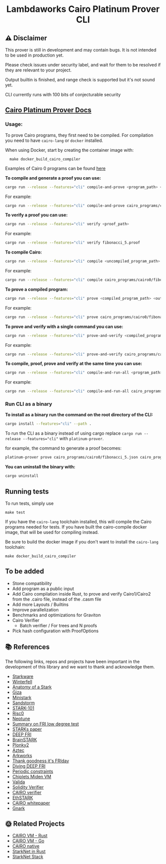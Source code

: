 <div align="center">

# Lambdaworks Cairo Platinum Prover CLI

</div>

## ⚠️ Disclaimer

This prover is still in development and may contain bugs. It is not intended to be used in production yet.

Please check issues under security label, and wait for them to be resolved if they are relevant to your project.

Output builtin is finished, and range check is supported but it's not sound yet.

CLI currently runs with 100 bits of conjecturable security

## [Cairo Platinum Prover Docs](<[lambdaclass.github.io/lambdaworks/](https://github.com/lambdaclass/lambdaworks/blob/main/provers/cairo/README.md)>)

### Usage:

To prove Cairo programs, they first need to be compiled. For compilation you need to have `cairo-lang` or `docker` installed.

When using Docker, start by creating the container image with:

```**bash**
  make docker_build_cairo_compiler
```

Examples of Cairo 0 programs can be found [here](https://github.com/lambdaclass/lambdaworks/tree/main/provers/cairo/cairo-prover-lib/cairo_programs/cairo0)


**To compile and generate a proof you can use:**

```bash
cargo run --release --features="cli" compile-and-prove <program_path> <output_proof_path>
```

For example:

```bash
cargo run --release --features="cli" compile-and-prove cairo_programs/cairo0/fibonacci_5.cairo cairo_programs/cairo0/fibonacci_5.proof
```


**To verify a proof you can use:**

```bash
cargo run --release --features="cli" verify <proof_path>
```

For example:

```bash
cargo run --release --features="cli" verify fibonacci_5.proof
```

**To compile Cairo:**

```bash
cargo run --release --features="cli" compile <uncompiled_program_path> 
```

For example:

```bash
cargo run --release --features="cli" compile cairo_programs/cairo0/fibonacci_5.cairo
```

**To prove a compiled program:**

```bash
cargo run --release --features="cli" prove <compiled_program_path> <output_proof_path>
```

For example:

```bash
cargo run --release --features="cli" prove cairo_programs/cairo0/fibonacci_5.json program_proof.proof
```



**To prove and verify with a single command you can use:**

```bash
cargo run --release --features="cli" prove-and-verify <compiled_program_path>
```

For example:

```bash
cargo run --release --features="cli" prove-and-verify cairo_programs/cairo0/fibonacci_5.json
```



**To compile, proof, prove and verify at the same time you can use:**

```bash
cargo run --release --features="cli" compile-and-run-all <program_path>
```

For example:

```bash
cargo run --release --features="cli" compile-and-run-all cairo_programs/cairo0/fibonacci_5.cairo
```

### Run CLI as a binary

**To install as a binary run the command on the root directory of the CLI:**
```bash
cargo install --features="cli" --path .
```

To run the CLI as a binary instead of using cargo replace `cargo run --release --features="cli"` with `platinum-prover`.

for example, the command to generate a proof becomes:
```bash
platinum-prover prove cairo_programs/cairo0/fibonacci_5.json cairo_programs/cairo0/fibonacci_5.proof
```

**You can uninstall the binary with:**
```bash
cargo uninstall
```

## Running tests
To run tests, simply use
```
make test
```
If you have the `cairo-lang` toolchain installed, this will compile the Cairo programs needed
for tests.
If you have built the cairo-compile docker image, that will be used for compiling instead.

Be sure to build the docker image if you don't want to install the `cairo-lang` toolchain:
```
make docker_build_cairo_compiler
```

## To be added
- Stone compatibility
- Add program as a public input
-  Add Cairo compilation inside Rust, to prove and verify Cairo1/Cairo2 from the .cairo file, instead of the .casm file
- Add more Layouts / Builtins
- Improve parallelization
- Benchmarks and optimizations for Graviton
-  Cairo Verifier
   - Batch verifier / For trees and N proofs
-  Pick hash configuration with ProofOptions

## 📚 References

The following links, repos and projects have been important in the development of this library and we want to thank and acknowledge them. 

- [Starkware](https://starkware.co/)
- [Winterfell](https://github.com/facebook/winterfell)
- [Anatomy of a Stark](https://aszepieniec.github.io/stark-anatomy/overview)
- [Giza](https://github.com/maxgillett/giza)
- [Ministark](https://github.com/andrewmilson/ministark)
- [Sandstorm](https://github.com/andrewmilson/sandstorm)
- [STARK-101](https://starkware.co/stark-101/)
- [Risc0](https://github.com/risc0/risc0)
- [Neptune](https://github.com/Neptune-Crypto)
- [Summary on FRI low degree test](https://eprint.iacr.org/2022/1216)
- [STARKs paper](https://eprint.iacr.org/2018/046)
- [DEEP FRI](https://eprint.iacr.org/2019/336)
- [BrainSTARK](https://aszepieniec.github.io/stark-brainfuck/)
- [Plonky2](https://github.com/mir-protocol/plonky2)
- [Aztec](https://github.com/AztecProtocol)
- [Arkworks](https://github.com/arkworks-rs)
- [Thank goodness it's FRIday](https://vitalik.ca/general/2017/11/22/starks_part_2.html)
- [Diving DEEP FRI](https://blog.lambdaclass.com/diving-deep-fri/)
- [Periodic constraints](https://blog.lambdaclass.com/periodic-constraints-and-recursion-in-zk-starks/)
- [Chiplets Miden VM](https://wiki.polygon.technology/docs/miden/design/chiplets/main/)
- [Valida](https://github.com/valida-xyz/valida/tree/main)
- [Solidity Verifier](https://github.com/starkware-libs/starkex-contracts/tree/master/evm-verifier/solidity/contracts/cpu)
- [CAIRO verifier](https://github.com/starkware-libs/cairo-lang/tree/master/src/starkware/cairo/stark_verifier)
- [EthSTARK](https://github.com/starkware-libs/ethSTARK/tree/master)
- [CAIRO whitepaper](https://eprint.iacr.org/2021/1063.pdf)
- [Gnark](https://github.com/Consensys/gnark)

## 🌞 Related Projects

- [CAIRO VM - Rust](https://github.com/lambdaclass/cairo-vm)
- [CAIRO VM - Go](https://github.com/lambdaclass/cairo_vm.go)
- [CAIRO native](https://github.com/lambdaclass/cairo_native/)
- [StarkNet in Rust](https://github.com/lambdaclass/starknet_in_rust)
- [StarkNet Stack](https://github.com/lambdaclass/starknet_stack)
